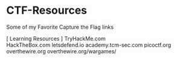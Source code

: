 # CTF-Resources
Some of my Favorite Capture the Flag links

[ Learning Resources ]
  TryHackMe.com<br>
  HackTheBox.com
  letsdefend.io
  academy.tcm-sec.com
  picoctf.org
  overthewire.org
  overthewire.org/wargames/


